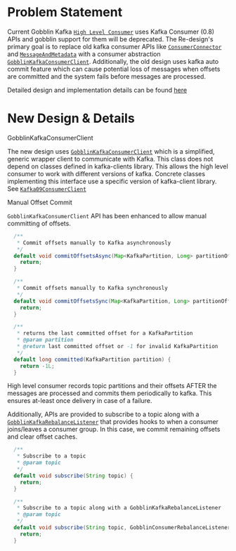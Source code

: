 

Problem Statement
=================

Current Gobblin Kafka [`High Level Consumer`](https://github.com/apache/incubator-gobblin/blob/master/gobblin-runtime/src/main/java/org/apache/gobblin/runtime/kafka/HighLevelConsumer.java) uses Kafka Consumer (0.8) APIs and gobblin support for them will be deprecated. The Re-design's primary goal is to replace old kafka consumer APIs like [`ConsumerConnector`](https://archive.apache.org/dist/kafka/0.8.2.2/scaladoc/index.html#kafka.consumer.ConsumerConnector) and [`MessageAndMetadata`](https://archive.apache.org/dist/kafka/0.8.2.2/scaladoc/index.html#kafka.message.MessageAndMetadata) with a consumer abstraction [`GobblinKafkaConsumerClient`](https://github.com/apache/incubator-gobblin/blob/master/gobblin-modules/gobblin-kafka-common/src/main/java/org/apache/gobblin/kafka/client/GobblinKafkaConsumerClient.java). 
Additionally, the old design uses kafka auto commit feature which can cause potential loss of messages when offsets are committed and the system fails before messages are processed.

Detailed design and implementation details can be found [here](https://cwiki.apache.org/confluence/display/GOBBLIN/GIP+5%3A+High+Level+Consumer+Re-design)

New Design & Details 
====================

GobblinKafkaConsumerClient

The new design uses [`GobblinKafkaConsumerClient`](https://github.com/apache/incubator-gobblin/blob/master/gobblin-modules/gobblin-kafka-common/src/main/java/org/apache/gobblin/kafka/client/GobblinKafkaConsumerClient.java) which is a simplified, generic wrapper client to communicate with Kafka. This class does not depend on classes defined in kafka-clients library. This allows the high level consumer to work with different versions of kafka. Concrete classes implementing this interface use a specific version of kafka-client library. See [`Kafka09ConsumerClient`](https://github.com/apache/incubator-gobblin/blob/master/gobblin-modules/gobblin-kafka-09/src/main/java/org/apache/gobblin/kafka/client/Kafka09ConsumerClient.java)


Manual Offset Commit

`GobblinKafkaConsumerClient` API has been enhanced to allow manual committing of offsets.

``` java 
  /**
   * Commit offsets manually to Kafka asynchronously
   */
  default void commitOffsetsAsync(Map<KafkaPartition, Long> partitionOffsets) {
    return;
  }

  /**
   * Commit offsets manually to Kafka synchronously
   */
  default void commitOffsetsSync(Map<KafkaPartition, Long> partitionOffsets) {
    return;
  }

  /**
   * returns the last committed offset for a KafkaPartition
   * @param partition
   * @return last committed offset or -1 for invalid KafkaPartition
   */
  default long committed(KafkaPartition partition) {
    return -1L;
  }
```

High level consumer records topic partitions and their offsets AFTER the messages are processed and commits them periodically to kafka. This ensures at-least once delivery in case of a failure.

Additionally, APIs are provided to subscribe to a topic along with a [`GobblinKafkaRebalanceListener`](https://github.com/apache/incubator-gobblin/blob/master/gobblin-modules/gobblin-kafka-common/src/main/java/org/apache/gobblin/kafka/client/GobblinConsumerRebalanceListener.java) that provides hooks to when a consumer joins/leaves a consumer group.
In this case, we commit remaining offsets and clear offset caches.

``` java 
  /**
   * Subscribe to a topic
   * @param topic
   */
  default void subscribe(String topic) {
    return;
  }

  /**
   * Subscribe to a topic along with a GobblinKafkaRebalanceListener
   * @param topic
   */
  default void subscribe(String topic, GobblinConsumerRebalanceListener listener) {
    return;
  }
```